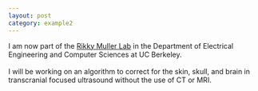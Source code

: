 ```yaml
---
layout: post
category: example2
---
```


I am now part of the <a href="https://www.rikkymuller.com/">Rikky Muller Lab</a> in the Department of Electrical Engineering and Computer Sciences at UC Berkeley.<br><br>
I will be working on an algorithm to correct for the skin, skull, and brain in transcranial focused ultrasound without the use of CT or MRI. 
